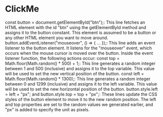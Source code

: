 # ClickMe

const button = document.getElementById("btn");: This line fetches an HTML element with the id "btn" using the getElementById
method and assigns it to the button constant. This element is assumed to be a button or any other HTML element you want to move around.
button.addEventListener("mouseover", () => { ... });: This line adds an event listener to the button element.
It listens for the "mouseover" event, which occurs when the mouse cursor is moved over the button.
Inside the event listener function, the following actions occur:
const top = Math.floor(Math.random() * 500) + 1;: This line generates a random integer between 1 and 500
(inclusive) and assigns it to the top variable. This value will be used to set the new vertical position of the button.
const left = Math.floor(Math.random() * 1300);: This line generates a random integer between 0 and 1299 
(inclusive) and assigns it to the left variable. This value will be used to set the new horizontal position of the button.
button.style.left = left + "px"; and button.style.top = top + "px";: These lines update the CSS styles of
the button element to move it to the new random position. The left and top properties are set to the random values 
we generated earlier, and "px" is added to specify the unit as pixels.
